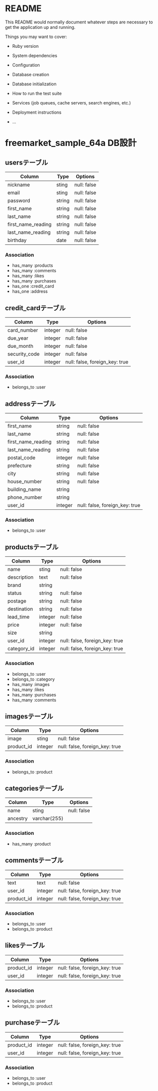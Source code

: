 # README

This README would normally document whatever steps are necessary to get the
application up and running.

Things you may want to cover:

* Ruby version

* System dependencies

* Configuration

* Database creation

* Database initialization

* How to run the test suite

* Services (job queues, cache servers, search engines, etc.)

* Deployment instructions

* ...

# freemarket_sample_64a DB設計
## usersテーブル
|Column             |Type    |Options    |
|-------------------|--------|-----------|
|nickname           |sting   |null: false|
|email              |sting   |null: false|
|password           |string  |null: false|
|first_name         |string  |null: false|
|last_name          |string  |null: false|
|first_name_reading |string  |null: false|
|last_name_reading  |string  |null: false|
|birthday           |date    |null: false|
### Association
- has_many :products
- has_many :comments
- has_many :likes
- has_many  :purchases
- has_one  :credit_card
- has_one  :address


## credit_cardテーブル
|Column         |Type    |Options                       |
|---------------|--------|------------------------------|
|card_number    |integer |null: false                   |
|due_year       |integer |null: false                   |
|due_month      |integer |null: false                   |
|security_code  |integer |null: false                   |
|user_id        |integer |null: false, foreign_key: true|
### Association
- belongs_to :user


## addressテーブル
|Column                 |Type    |Options                       |
|-----------------------|--------|------------------------------|
|first_name             |string  |null: false                   |
|last_name              |string  |null: false                   |
|first_name_reading     |string  |null: false                   |
|last_name_reading      |string  |null: false                   |
|postal_code            |integer |null: false                   |
|prefecture             |string  |null: false                   |
|city                   |string  |null: false                   |
|house_number           |string  |null: false                   |
|building_name          |string  |                              |
|phone_number           |string  |                              |
|user_id                |integer |null: false, foreign_key: true|
### Association
- belongs_to :user


## productsテーブル
|Column       |Type    |Options                       |
|-------------|--------|------------------------------|
|name         |sting   |null: false                   |
|description  |text    |null: false                   |
|brand        |string  |                              |
|status       |string  |null: false                   |
|postage      |string  |null: false                   |
|destination  |string  |null: false                   |
|lead_time    |integer |null: false                   |
|price        |integer |null: false                   | 
|size         |string  |                              |
|user_id      |integer |null: false, foreign_key: true|
|category_id  |integer |null: false, foreign_key: true|
### Association 
- belongs_to :user  
- belongs_to :category
- has_many   :images
- has_many   :likes
- has_many   :purchases
- has_many   :comments


## imagesテーブル
|Column       |Type           |Options                       |
|-------------|---------------|------------------------------|
|image        |sting          |null: false                   |
|product_id   |integer        |null: false, foreign_key: true|
### Association
- belongs_to :product   


## categoriesテーブル
|Column       |Type           |Options                       |
|-------------|---------------|------------------------------|
|name         |sting          |null: false                   |
|ancestry     |varchar(255)   |                              |
### Association
- has_many :product   


## commentsテーブル
|Column       |Type    |Options                       |
|-------------|--------|------------------------------|
|text         |text    |null: false                   |
|user_id      |integer |null: false, foreign_key: true|
|product_id   |integer |null: false, foreign_key: true|
### Association
- belongs_to :user
- belongs_to :product


## likesテーブル
|Column       |Type    |Options                       |
|-------------|--------|------------------------------|
|product_id   |integer |null: false, foreign_key: true|
|user_id      |integer |null: false, foreign_key: true|
### Association
- belongs_to :user
- belongs_to :product


## purchaseテーブル
|Column       |Type    |Options                       |
|-------------|--------|------------------------------|
|product_id   |integer |null: false, foreign_key: true|
|user_id      |integer |null: false, foreign_key: true|
### Association
- belongs_to :user
- belongs_to :product